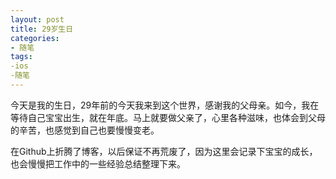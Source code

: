 ```yaml
---
layout: post
title: 29岁生日
categories:
- 随笔
tags:
-ios
-随笔
---
```


今天是我的生日，29年前的今天我来到这个世界，感谢我的父母亲。如今，我在等待自己宝宝出生，就在年底。马上就要做父亲了，心里各种滋味，也体会到父母的辛苦，也感觉到自己也要慢慢变老。

在Github上折腾了博客，以后保证不再荒废了，因为这里会记录下宝宝的成长，也会慢慢把工作中的一些经验总结整理下来。



